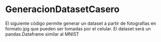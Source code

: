 # GeneracionDatasetCasero
El siguiente código permite generar un dataset a partir de fotografías en formato jpg que pueden ser tomadas por el celular. El dataset será un pandas.Dataframe similar al MNIST
